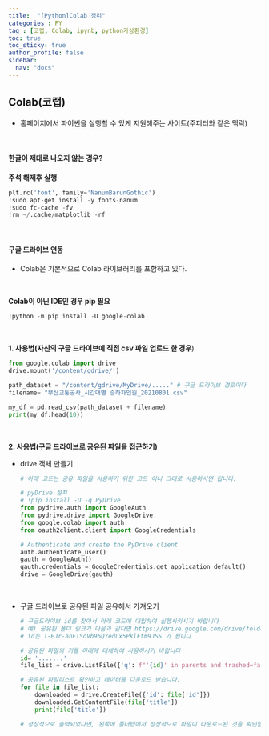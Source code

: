 ```yaml
---
title:  "[Python]Colab 정리"
categories : PY
tag : [코랩, Colab, ipynb, python가상환경]
toc: true
toc_sticky: true
author_profile: false
sidebar:
  nav: "docs"
---
```




## Colab(코랩)

* 홈페이지에서 파이썬을 실행할 수 있게 지원해주는 사이트(주피터와 같은 맥락)

<br>

#### 한글이 제대로 나오지 않는 경우?

**주석 해제후 실행**

```python
plt.rc('font', family='NanumBarunGothic')
!sudo apt-get install -y fonts-nanum
!sudo fc-cache -fv
!rm ~/.cache/matplotlib -rf
```

<br>

#### 구글 드라이브 연동

* Colab은 기본적으로 Colab 라이브러리를 포함하고 있다.

<br>

**Colab이 아닌 IDE인 경우 pip 필요**

```python
!python -m pip install -U google-colab
```

<br>

**1. 사용법(자신의 구글 드라이브에 직접 csv 파일 업로드 한 경우**)

```python
from google.colab import drive
drive.mount('/content/gdrive/')
```

```python
path_dataset = "/content/gdrive/MyDrive/....." # 구글 드라이브 경로이다
filename= "부산교통공사_시간대별 승하차인원_20210801.csv"

my_df = pd.read_csv(path_dataset + filename)
print(my_df.head(10))
```

<br>

**2. 사용법(구글 드라이브로 공유된 파일을 접근하기)**

* drive 객체 만들기

  ```python
  # 아래 코드는 공유 파일을 사용하기 위한 코드 이니 그대로 사용하시면 됩니다.
  
  # pyDrive 설치
  # !pip install -U -q PyDrive
  from pydrive.auth import GoogleAuth
  from pydrive.drive import GoogleDrive
  from google.colab import auth
  from oauth2client.client import GoogleCredentials
  
  # Authenticate and create the PyDrive client
  auth.authenticate_user()
  gauth = GoogleAuth()
  gauth.credentials = GoogleCredentials.get_application_default()
  drive = GoogleDrive(gauth)
  ```

<br>

* 구글 드라이브로 공유된 파일 공유해서 가져오기

  ```python
  # 구글드라이브 id를 찾아서 아래 코드에 대입하여 실행시키시기 바랍니다
  # 예) 공유된 폴더 링크가 다음과 같다면 https://drive.google.com/drive/folders/1-EJr-anFISoVb96QYedLx5PklEtm9JSS?usp=sharing
  # id는 1-EJr-anFISoVb96QYedLx5PklEtm9JSS 가 됩니다
  
  # 공유된 파일의 키를 아래에 대체하여 사용하시기 바랍니다
  id= '.......'
  file_list = drive.ListFile({'q': f"'{id}' in parents and trashed=false"}).GetList()
  
  # 공유된 파일리스트 확인하고 데이터를 다운로드 받습니다.
  for file in file_list:
      downloaded = drive.CreateFile({'id': file['id']})
      downloaded.GetContentFile(file['title'])
      print(file['title'])
  
  # 정상적으로 출력되었다면, 왼쪽에 폴더탭에서 정상적으로 파일이 다운로드된 것을 확인할 수있습니다.
  ```




